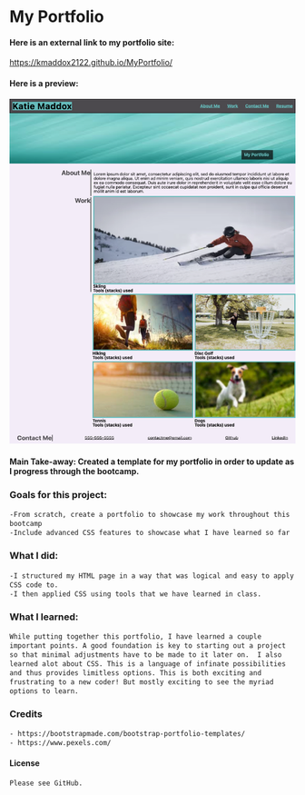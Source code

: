 # My Portfolio

#### Here is an external link to my portfolio site:

https://kmaddox2122.github.io/MyPortfolio/

#### Here is a preview:

![Alt text](02-Challenge/Assets/Images/Screenshot.png?raw=true "Screenshot")

#### Main Take-away: Created a template for my portfolio in order to update as I progress through the bootcamp.

### Goals for this project:
    -From scratch, create a portfolio to showcase my work throughout this bootcamp
    -Include advanced CSS features to showcase what I have learned so far

### What I did:
    -I structured my HTML page in a way that was logical and easy to apply CSS code to.
    -I then applied CSS using tools that we have learned in class.

### What I learned:
    While putting together this portfolio, I have learned a couple important points. A good foundation is key to starting out a project so that minimal adjustments have to be made to it later on.  I also learned alot about CSS. This is a language of infinate possibilities and thus provides limitless options. This is both exciting and frustrating to a new coder! But mostly exciting to see the myriad options to learn.

### Credits
    - https://bootstrapmade.com/bootstrap-portfolio-templates/
    - https://www.pexels.com/

#### License
    Please see GitHub.